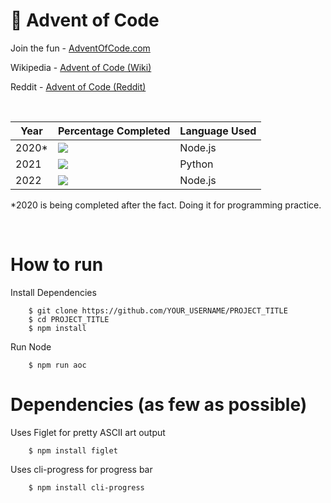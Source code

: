 # 🎄 Advent of Code

Join the fun - <a href="https://adventofcode.com/">AdventOfCode.com</a>

Wikipedia - <a href="https://en.wikipedia.org/wiki/Advent_of_Code">Advent of Code (Wiki)</a>

Reddit - <a href="https://www.reddit.com/r/adventofcode/">Advent of Code (Reddit)</a>

<br>

<!-- https://github.com/gepser/markdown-progress -->
| Year            | Percentage Completed              | Language Used           |
| --------------- | --------------------------------- | ----------------------- |
| 2020*           | ![](https://geps.dev/progress/12) | Node.js                 |
| 2021            | ![](https://geps.dev/progress/12) | Python                  |
| 2022            | ![](https://geps.dev/progress/28) | Node.js                 |

*2020 is being completed after the fact.  Doing it for programming practice. 

<br>

# How to run


Install Dependencies
```
    $ git clone https://github.com/YOUR_USERNAME/PROJECT_TITLE
    $ cd PROJECT_TITLE
    $ npm install
```

Run Node
```
    $ npm run aoc
```

# Dependencies (as few as possible)


Uses Figlet for pretty ASCII art output
```
    $ npm install figlet
```

Uses cli-progress for progress bar
```
    $ npm install cli-progress
```